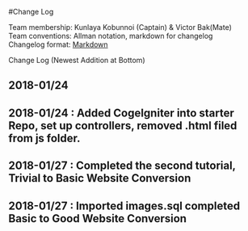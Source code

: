 
#Change Log

Team membership:  Kunlaya Kobunnoi (Captain) & Victor Bak(Mate)  
Team conventions: Allman notation, markdown for changelog  
Changelog format: [Markdown](https://github.com/adam-p/markdown-here/wiki/Markdown-Cheatsheet) 

Change Log (Newest Addition at Bottom)
## 2018-01/24
## 2018-01/24 : Added CogeIgniter into starter Repo, set up controllers, removed .html filed from js folder.
## 2018-01/27 : Completed the second tutorial, Trivial to Basic Website Conversion
## 2018-01/27 : Imported images.sql completed Basic to Good Website Conversion


